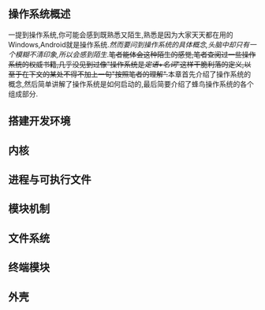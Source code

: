 ## 操作系统概述
一提到操作系统,你可能会感到既熟悉又陌生,熟悉是因为大家天天都在用的Windows,Android就是操作系统.*然而要问到操作系统的具体概念,头脑中却只有一个模糊不清印象,所以会感到陌生*.~~笔者能体会这种陌生的感觉,笔者查阅过一些操作系统的权威书籍,几乎没见到过像"操作系统是*定语*+*名词*"这样干脆利落的定义,以至于在下文的某处不得不加上一句"按照笔者的理解".~~本章首先介绍了操作系统的概念,然后简单讲解了操作系统是如何启动的,最后简要介绍了蜂鸟操作系统的各个组成部分.
## 搭建开发环境
## 内核
## 进程与可执行文件
## 模块机制
## 文件系统
## 终端模块
## 外壳
